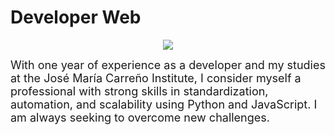 # Developer Web

<p align="center">
  <img src="https://media.licdn.com/dms/image/D4E16AQFiz8tQz9PKhw/profile-displaybackgroundimage-shrink_350_1400/0/1677677996772?e=1701302400&v=beta&t=1z4jKSeKgTSbLS811yiL3Co-tUQmqKoyT4a0B4F91cs" />
</p>

<font size='4'>With one year of experience as a developer and my studies at the José María Carreño Institute, I consider myself a professional with strong skills in standardization, automation, and   scalability using Python and JavaScript. I am always seeking to overcome new challenges.</font>
